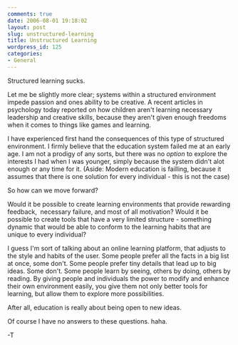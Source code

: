 ```yaml
---
comments: true
date: 2006-08-01 19:18:02
layout: post
slug: unstructured-learning
title: Unstructured Learning
wordpress_id: 125
categories:
- General
---
```


Structured learning sucks.

Let me be slightly more clear; systems within a structured environment impede passion and ones ability to be creative. A recent articles in psychology today reported on how children aren't learning necessary leadership and creative skills, because they aren't given enough freedoms when it comes to things like games and learning.

I have experienced first hand the consequences of this type of structured environment. I firmly believe that the education system failed me at an early age. I am not a prodigy of any sorts, but there was no _option_ to explore the interests I had when I was younger, simply because the system didn't alot enough or any time for it. (Aside: Modern education is failling, because it assumes that there is one solution for every individual - this is not the case)

So how can we move forward?

Would it be possible to create learning environments that provide rewarding feedback,  necessary failure, and most of all motivation? Would it be possible to create tools that have a very limited structure - something dynamic that would be able to conform to the learning habits that are unique to every individual?

I guess I'm sort of talking about an online learning platform, that adjusts to the style and habits of the user. Some people prefer all the facts in a big list at once, some don't. Some people prefer tiny details that lead up to big ideas. Some don't. Some people learn by seeing, others by doing, others by reading. By giving people and individuals the power to modify and enhance their own environment easily, you give them not only better tools for learning, but allow them to explore more possibilities.

After all, education is really about being open to new ideas.

Of course I have no answers to these questions. haha.

-T
